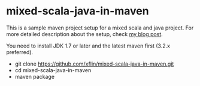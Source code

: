 mixed-scala-java-in-maven
=========================

This is a sample maven project setup for a mixed scala and java project. For more detailed description about the setup, check [my blog post](http://xflin.blogspot.com/2013/08/mixed-scala-and-java-in-maven-project.html).

You need to install JDK 1.7 or later and the latest maven first (3.2.x preferred).

+ git clone https://github.com/xflin/mixed-scala-java-in-maven.git
+ cd mixed-scala-java-in-maven
+ maven package
